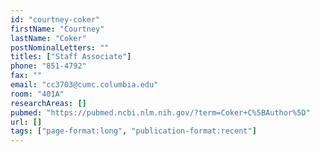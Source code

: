 ```yaml
---
id: "courtney-coker"
firstName: "Courtney"
lastName: "Coker"
postNominalLetters: ""
titles: ["Staff Associate"]
phone: "851-4792"
fax: ""
email: "cc3703@cumc.columbia.edu"
room: "401A"
researchAreas: []
pubmed: "https://pubmed.ncbi.nlm.nih.gov/?term=Coker+C%5BAuthor%5D"
url: []
tags: ["page-format:long", "publication-format:recent"]
---
```

